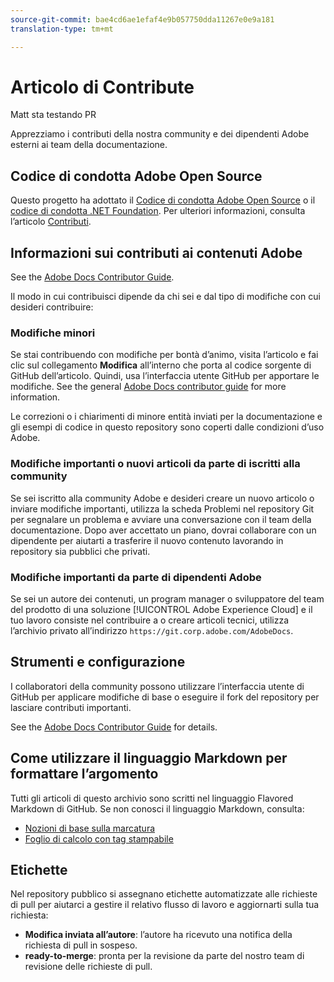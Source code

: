 ```yaml
---
source-git-commit: bae4cd6ae1efaf4e9b057750dda11267e0e9a181
translation-type: tm+mt

---
```

# Articolo di Contribute

Matt sta testando PR

Apprezziamo i contributi della nostra community e dei dipendenti Adobe esterni ai team della documentazione.

## Codice di condotta Adobe Open Source

Questo progetto ha adottato il [Codice di condotta Adobe Open Source](code-of-conduct.md) o il [codice di condotta .NET Foundation](https://dotnetfoundation.org/code-of-conduct). Per ulteriori informazioni, consulta l’articolo [Contributi](contributing.md).

## Informazioni sui contributi ai contenuti Adobe

See the [Adobe Docs Contributor Guide](https://docs.adobe.com/help/en/contributor/contributor-guide/introduction.html).

Il modo in cui contribuisci dipende da chi sei e dal tipo di modifiche con cui desideri contribuire:

### Modifiche minori

Se stai contribuendo con modifiche per bontà d’animo, visita l’articolo e fai clic sul collegamento **Modifica** all’interno che porta al codice sorgente di GitHub dell’articolo. Quindi, usa l’interfaccia utente GitHub per apportare le modifiche. See the general [Adobe Docs contributor guide](https://docs.adobe.com/help/en/contributor/contributor-guide/introduction.html) for more information.

Le correzioni o i chiarimenti di minore entità inviati per la documentazione e gli esempi di codice in questo repository sono coperti dalle condizioni d’uso Adobe.

### Modifiche importanti o nuovi articoli da parte di iscritti alla community

Se sei iscritto alla community Adobe e desideri creare un nuovo articolo o inviare modifiche importanti, utilizza la scheda Problemi nel repository Git per segnalare un problema e avviare una conversazione con il team della documentazione. Dopo aver accettato un piano, dovrai collaborare con un dipendente per aiutarti a trasferire il nuovo contenuto lavorando in repository sia pubblici che privati.

<!--
If you submit a pull request with significant changes to documentation and code examples, you'll see a message in the pull request asking you to submit an online contribution license agreement (CLA). We need you to complete the online form before we can review your pull request.
-->

### Modifiche importanti da parte di dipendenti Adobe

Se sei un autore dei contenuti, un program manager o sviluppatore del team del prodotto di una soluzione [!UICONTROL Adobe Experience Cloud] e il tuo lavoro consiste nel contribuire a o creare articoli tecnici, utilizza l’archivio privato all’indirizzo `https://git.corp.adobe.com/AdobeDocs`.

<!--Employees from other parts of the Adobe world should use the public repo for minor updates.-->

## Strumenti e configurazione

I collaboratori della community possono utilizzare l’interfaccia utente di GitHub per applicare modifiche di base o eseguire il fork del repository per lasciare contributi importanti.

See the [Adobe Docs Contributor Guide](https://docs.adobe.com/help/en/contributor/contributor-guide/introduction.html) for details.

## Come utilizzare il linguaggio Markdown per formattare l’argomento

Tutti gli articoli di questo archivio sono scritti nel linguaggio Flavored Markdown di GitHub. Se non conosci il linguaggio Markdown, consulta:

* [Nozioni di base sulla marcatura](https://help.github.com/articles/getting-started-with-writing-and-formatting-on-github/)
* [Foglio di calcolo con tag stampabile](https://guides.github.com/pdfs/markdown-cheatsheet-online.pdf)

## Etichette

Nel repository pubblico si assegnano etichette automatizzate alle richieste di pull per aiutarci a gestire il relativo flusso di lavoro e aggiornarti sulla tua richiesta:

* **Modifica inviata all’autore**: l’autore ha ricevuto una notifica della richiesta di pull in sospeso.
* **ready-to-merge**: pronta per la revisione da parte del nostro team di revisione delle richieste di pull.
